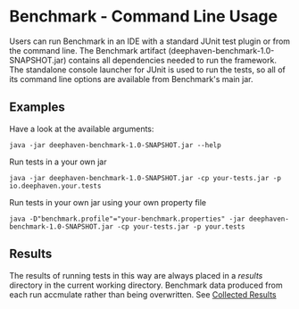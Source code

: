 # Benchmark - Command Line Usage

Users can run Benchmark in an IDE with a standard JUnit test plugin or from the command line.  The Benchmark artifact (deephaven-benchmark-1.0-SNAPSHOT.jar) 
contains all dependencies needed to run the framework.  The standalone console launcher for JUnit is used to run the tests, so all of its command line options are 
available from Benchmark's main jar.

## Examples

Have a look at the available arguments:
```
java -jar deephaven-benchmark-1.0-SNAPSHOT.jar --help
```

Run tests in a your own jar
```
java -jar deephaven-benchmark-1.0-SNAPSHOT.jar -cp your-tests.jar -p io.deephaven.your.tests
```

Run tests in your own jar using your own property file
```
java -D"benchmark.profile"="your-benchmark.properties" -jar deephaven-benchmark-1.0-SNAPSHOT.jar -cp your-tests.jar -p your.tests
```

## Results
The results of running tests in this way are always placed in a *results* directory in the current working directory.  Benchmark
data produced from each run accmulate rather than being overwritten. See [Collected Results](CollectedResults.md)